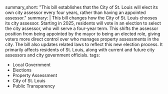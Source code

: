 summary_short: "This bill establishes that the City of St. Louis will elect its own city assessor every four years, rather than having an appointed assessor."
summary: |
  This bill changes how the City of St. Louis chooses its city assessor. Starting in 2025, residents will vote in an election to select the city assessor, who will serve a four-year term. This shifts the assessor position from being appointed by the mayor to being an elected role, giving voters more direct control over who manages property assessments in the city. The bill also updates related laws to reflect this new election process. It primarily affects residents of St. Louis, along with current and future city assessors and city government officials.
tags:
  - Local Government
  - Elections
  - Property Assessment
  - City of St. Louis
  - Public Transparency
